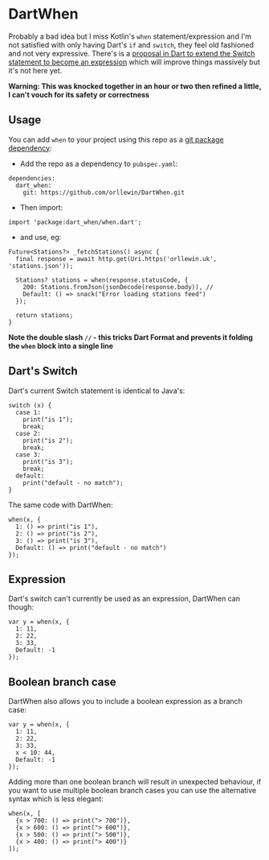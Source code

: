 # DartWhen

Probably a bad idea but I miss Kotlin's `when` statement/expression and I'm not satisfied with only having Dart's `if` and `switch`, they feel old fashioned and not very expressive. There's is a [proposal in Dart to extend the Switch statement to become an expression](https://github.com/dart-lang/language/issues/703#issuecomment-1262975719) which will improve things massively but it's not here yet.

**Warning: This was knocked together in an hour or two then refined a little, I can't vouch for its safety or correctness**

## Usage

You can add `when` to your project using this repo as a [git package dependency](https://dart.dev/tools/pub/dependencies#git-packages):

* Add the repo as a dependency to `pubspec.yaml`:

```
dependencies:
  dart_when:
    git: https://github.com/orllewin/DartWhen.git
```

* Then import:

```
import 'package:dart_when/when.dart';
```

* and use, eg:

```
Future<Stations?> _fetchStations() async {
  final response = await http.get(Uri.https('orllewin.uk', 'stations.json'));

  Stations? stations = when(response.statusCode, {
    200: Stations.fromJson(jsonDecode(response.body)), //
    Default: () => snack("Error loading stations feed")
  });

  return stations;
}
```

__Note the double slash `//` - this tricks Dart Format and prevents it folding the `when` block into a single line__

## Dart's Switch

Dart's current Switch statement is identical to Java's:

```
switch (x) {
  case 1:
    print("is 1");
    break;
  case 2:
    print("is 2");
    break;
  case 3:
    print("is 3");
    break;
  default:
    print("default - no match");
}
```

The same code with DartWhen:

```
when(x, {
  1: () => print("is 1"),
  2: () => print("is 2"),
  3: () => print("is 3"),
  Default: () => print("default - no match")
});
```

## Expression

Dart's switch can't currently be used as an expression, DartWhen can though:

```
var y = when(x, {
  1: 11,
  2: 22,
  3: 33,
  Default: -1
});
```

## Boolean branch case

DartWhen also allows you to include a boolean expression as a branch case:

```
var y = when(x, {
  1: 11,
  2: 22,
  3: 33,
  x < 10: 44,
  Default: -1
});
```

Adding more than one boolean branch will result in unexpected behaviour, if you want to use multiple boolean branch cases you can use the alternative syntax which is less elegant:

```
when(x, [
  {x > 700: () => print("> 700")},
  {x > 600: () => print("> 600")},
  {x > 500: () => print("> 500")},
  {x > 400: () => print("> 400")}
]);
```
